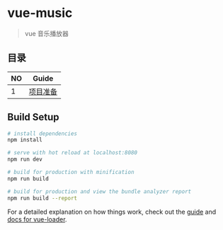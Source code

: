 # vue-music

> vue 音乐播放器


## 目录


NO| Guide |
---| --- | 
 1 |  [项目准备](./notes/1.1_intro.md)  |





## Build Setup

``` bash
# install dependencies
npm install

# serve with hot reload at localhost:8080
npm run dev

# build for production with minification
npm run build

# build for production and view the bundle analyzer report
npm run build --report
```

For a detailed explanation on how things work, check out the [guide](http://vuejs-templates.github.io/webpack/) and [docs for vue-loader](http://vuejs.github.io/vue-loader).
